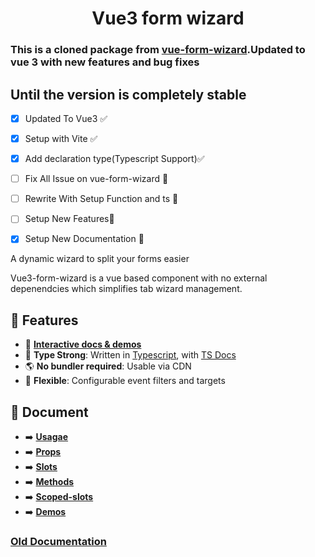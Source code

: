<h1 align="center">Vue3 form wizard</h1>

### This is a cloned package from  [vue-form-wizard](https://github.com/BinarCode/vue-form-wizard).Updated to vue 3 with new features and bug fixes




## Until the version is completely stable
- [x] Updated To Vue3 ✅
- [x] Setup with Vite ✅
- [x] Add declaration type(Typescript Support)✅
- [ ] Fix All Issue on vue-form-wizard 🚧
- [ ] Rewrite With Setup Function and ts 🚧
- [ ] Setup New Features🚧
- [x] Setup New Documentation 🚧


A dynamic wizard to split your forms easier

Vue3-form-wizard is a vue based component with no external depenendcies which simplifies tab wizard management.
## 🚀 Features

- 🎪 [**Interactive docs & demos**](https://vue3-form-wizard-document.netlify.app/demos/)
- 🦾 **Type Strong**: Written in [Typescript](https://www.typescriptlang.org/), with [TS Docs](https://github.com/microsoft/tsdoc)
- 🌎 **No bundler required**: Usable via CDN
- 🔩 **Flexible**: Configurable event filters and targets

## 🔧 Document

- ➡️ [**Usagae**](https://vue3-form-wizard-document.netlify.app/usage/)
- ➡️ [**Props**](https://vue3-form-wizard-document.netlify.app/props/)
- ➡️ [**Slots**](https://vue3-form-wizard-document.netlify.app/slots/)
- ➡️ [**Methods**](https://vue3-form-wizard-document.netlify.app/Mmthods/)
- ➡️ [**Scoped-slots**](https://vue3-form-wizard-document.netlify.app/scoped-slots/)
- ➡️ [**Demos**](https://vue3-form-wizard-document.netlify.app/demos/)

### [Old Documentation](https://binarcode.github.io/vue-form-wizard/#/)